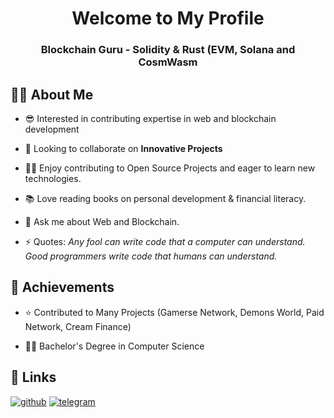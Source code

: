 <h1 align="center">Welcome to My Profile</h1>
<h3 align="center">Blockchain Guru - Solidity & Rust (EVM, Solana and CosmWasm</h3>

## 🕵️‍♂️ About Me
- 😎 Interested in contributing expertise in web and blockchain development

- 👯 Looking to collaborate on **Innovative Projects**

- 👨‍💻 Enjoy contributing to Open Source Projects and eager to learn new technologies. 

- 📚 Love reading books on personal development & financial literacy. 

- 💬 Ask me about Web and Blockchain.

- ⚡ Quotes: *Any fool can write code that a computer can understand. Good programmers write code that humans can understand.*

## 🚀 Achievements
- ⭐ Contributed to Many Projects (Gamerse Network, Demons World, Paid Network, Cream Finance)

- 👨‍🎓 Bachelor's Degree in Computer Science

## 🔗 Links

[![github](https://img.shields.io/badge/GitHub-000000?style=for-the-badge&logo=GitHub&logoColor=white)](https://github.com/akyo8)
[![telegram](https://img.shields.io/badge/Telegram-0077B5?style=for-the-badge&logo=Telegram&logoColor=white)](https://t.me/akyo8)
